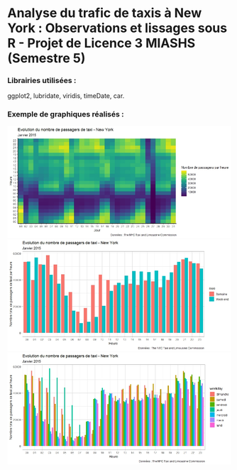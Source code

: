 # Analyse du trafic de taxis à New York : Observations et lissages sous R  - Projet de Licence 3 MIASHS (Semestre 5)

### Librairies utilisées :
ggplot2, lubridate, viridis, timeDate, car.

### Exemple de graphiques réalisés :
<p align="center">
<img src="Exemple_graph_1.jpeg" alt="Exemple_graph_1" width="700"/>
<img src="Exemple_graph_2.jpeg" alt="Exemple_graph_2" width="700"/>
<img src="Exemple_graph_3.jpeg" alt="Exemple_graph_3" width="700"/>
</p>
